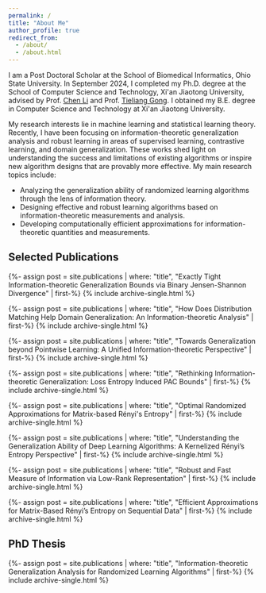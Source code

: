 ```yaml
---
permalink: /
title: "About Me"
author_profile: true
redirect_from: 
  - /about/
  - /about.html
---
```


I am a Post Doctoral Scholar at the School of Biomedical Informatics, Ohio State University. In September 2024, I completed my Ph.D. degree at the School of Computer Science and Technology, Xi'an Jiaotong University, advised by Prof. [Chen Li](https://chenli.group/) and Prof. [Tieliang Gong](https://gong-tl.github.io/). I obtained my B.E. degree in Computer Science and Technology at Xi'an Jiaotong University.

My research interests lie in machine learning and statistical learning theory. Recently, I have been focusing on information-theoretic generalization analysis and robust learning in areas of supervised learning, contrastive learning, and domain generalization. These works shed light on understanding the success and limitations of existing algorithms or inspire new algorithm designs that are provably more effective. My main research topics include:

* Analyzing the generalization ability of randomized learning algorithms through the lens of information theory.
* Designing effective and robust learning algorithms based on information-theoretic measurements and analysis.
* Developing computationally efficient approximations for information-theoretic quantities and measurements.

## Selected Publications

{%- assign post = site.publications | where: "title", "Exactly Tight Information-theoretic Generalization Bounds via Binary Jensen-Shannon Divergence" | first-%}
{% include archive-single.html %}

{%- assign post = site.publications | where: "title", "How Does Distribution Matching Help Domain Generalization: An Information-theoretic Analysis" | first-%}
{% include archive-single.html %}

{%- assign post = site.publications | where: "title", "Towards Generalization beyond Pointwise Learning: A Unified Information-theoretic Perspective" | first-%}
{% include archive-single.html %}

{%- assign post = site.publications | where: "title", "Rethinking Information-theoretic Generalization: Loss Entropy Induced PAC Bounds" | first-%}
{% include archive-single.html %}

{%- assign post = site.publications | where: "title", "Optimal Randomized Approximations for Matrix-based Rényi's Entropy" | first-%}
{% include archive-single.html %}

{%- assign post = site.publications | where: "title", "Understanding the Generalization Ability of Deep Learning Algorithms: A Kernelized Rényi’s Entropy Perspective" | first-%}
{% include archive-single.html %}

{%- assign post = site.publications | where: "title", "Robust and Fast Measure of Information via Low-Rank Representation" | first-%}
{% include archive-single.html %}

{%- assign post = site.publications | where: "title", "Efficient Approximations for Matrix-Based Rényi’s Entropy on Sequential Data" | first-%}
{% include archive-single.html %}

## PhD Thesis

{%- assign post = site.publications | where: "title", "Information-theoretic Generalization Analysis for Randomized Learning Algorithms" | first-%}
{% include archive-single.html %}
